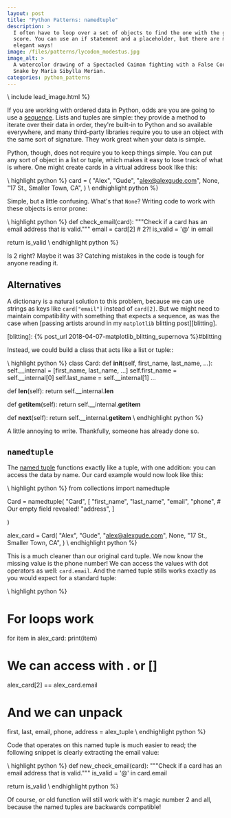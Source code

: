 ```yaml
---
layout: post
title: "Python Patterns: namedtuple"
description: >
  I often have to loop over a set of objects to find the one with the greatest
  score. You can use an if statement and a placeholder, but there are more
  elegant ways!
image: /files/patterns/lycodon_modestus.jpg
image_alt: >
  A watercolor drawing of a Spectacled Caiman fighting with a False Coral
  Snake by Maria Sibylla Merian.
categories: python_patterns
---
```


\\ include lead_image.html %}

If you are working with ordered data in Python, odds are you are going to use
a [sequence][seq]. Lists and tuples are simple: they provide a method to
iterate over their data in order, they're built-in to Python and so available
everywhere, and many third-party libraries require you to use an object with
the same sort of signature. They work great when your data is simple.

[seq]: https://docs.python.org/3.7/library/stdtypes.html#sequence-types-list-tuple-range

Python, though, does not require you to keep things simple. You can put any
sort of object in a list or tuple, which makes it easy to lose track of what
is where. One might create cards in a virtual address book like this:

\\ highlight python %}
card = (
  "Alex",
  "Gude",
  "alex@alexgude.com",
  None,
  "17 St., Smaller Town, CA",
)
\\ endhighlight python %}

Simple, but a little confusing. What's that `None`? Writing code to work with
these objects is error prone:

\\ highlight python %}
def check_email(card):
  """Check if a card has an email
  address that is valid."""
  email = card[2]  # 2?!
  is_valid = '@' in email

  return is_valid
\\ endhighlight python %}

Is 2 right? Maybe it was 3? Catching mistakes in the code is tough for anyone
reading it.

## Alternatives

A dictionary is a natural solution to this problem, because we can use strings
as keys like `card["email"]` instead of `card[2]`. But we might need to
maintain compatibility with something that expects a sequence, as was the case
when [passing artists around in my `matplotlib` blitting post][blitting].

[blitting]: {% post_url 2018-04-07-matplotlib_blitting_supernova %}#blitting

Instead, we could build a class that acts like a list or tuple::

\\ highlight python %}
class Card:
  def __init__(self, first_name, last_name, ...):
    self.__internal = [first_name, last_name, ...]
    self.first_name = self.__internal[0]
    self.last_name = self.__internal[1]
    ...

  def __len__(self):
    return self.__internal.__len__

  def __getitem__(self):
    return self.__internal.__getitem__

  def __next__(self):
    return self.__internal.__getitem__
\\ endhighlight python %}

A little annoying to write. Thankfully, someone has already done so.

## `namedtuple`

The [named tuple][namedtuple] functions exactly like a tuple, with one addition: you can
access the data by name. Our card example would now look like this:

[namedtuple]: https://docs.python.org/3/library/collections.html#collections.namedtuple

\\ highlight python %}
from collections import namedtuple

Card = namedtuple(
    "Card",
    [
        "first_name",
        "last_name",
        "email",
        "phone",  # Our empty field revealed!
        "address",
    ]

)

alex_card = Card(
    "Alex", "Gude", "alex@alexgude.com",
    None, "17 St., Smaller Town, CA",
)
\\ endhighlight python %}

This is a much cleaner than our original card tuple. We now know the missing
value is the phone number! We can access the values with dot operators as
well: `card.email`. And the named tuple stills works exactly as you would
expect for a standard tuple:

\\ highlight python %}
# For loops work
for item in alex_card:
    print(item)

# We can access with . or []
alex_card[2] == alex_card.email

# And we can unpack
first, last, email, phone, address = alex_tuple
\\ endhighlight python %}

Code that operates on this named tuple is much easier to read; the following
snippet is clearly extracting the email value:

\\ highlight python %}
def new_check_email(card):
  """Check if a card has an email
  address that is valid."""
  is_valid = '@' in card.email

  return is_valid
\\ endhighlight python %}

Of course, or old function will still work with it's magic number 2 and all,
because the named tuples are backwards compatible!
